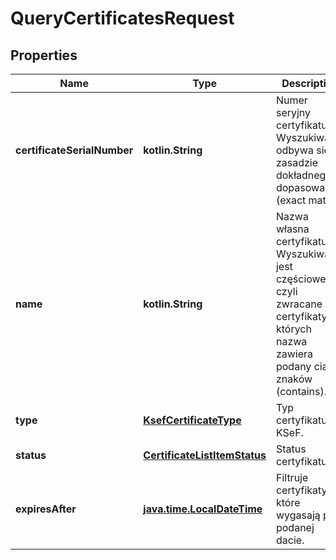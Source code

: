 
# QueryCertificatesRequest

## Properties
| Name | Type | Description | Notes |
| ------------ | ------------- | ------------- | ------------- |
| **certificateSerialNumber** | **kotlin.String** | Numer seryjny certyfikatu. Wyszukiwanie odbywa się na zasadzie dokładnego dopasowania (exact match). |  [optional] |
| **name** | **kotlin.String** | Nazwa własna certyfikatu. Wyszukiwanie jest częściowe, czyli zwracane są certyfikaty, których nazwa zawiera podany ciąg znaków (contains). |  [optional] |
| **type** | [**KsefCertificateType**](KsefCertificateType.md) | Typ certyfikatu KSeF. | Wartość | Opis | | --- | --- | | Authentication | Certyfikat używany do uwierzytelnienia w systemie. | | Offline | Certyfikat używany wyłącznie do potwierdzania autentyczności wystawcy i integralności faktury w trybie offline |  |  [optional] |
| **status** | [**CertificateListItemStatus**](CertificateListItemStatus.md) | Status certyfikatu. | Wartość | Opis | | --- | --- | | Active | Certyfikat jest aktywny i może zostać użyty do uwierzytelnienia lub realizacji operacji w trybie offline (w zależności od typu certyfikatu). | | Blocked | Certyfikat został zablokowany i nie może zostać użyty do uwierzytelnienia i realizacji operacji w trybie offline.            Status przejściowy do czasu zakończenia procesu unieważniania. | | Revoked | Certyfikat został unieważniony i nie może zostać użyty do uwierzytelnienia i realizacji operacji w trybie offline. | | Expired | Certyfikat wygasł i nie może zostać użyty do uwierzytelnienia i realizacji operacji w trybie offline. |  |  [optional] |
| **expiresAfter** | [**java.time.LocalDateTime**](java.time.LocalDateTime.md) | Filtruje certyfikaty, które wygasają po podanej dacie. |  [optional] |



